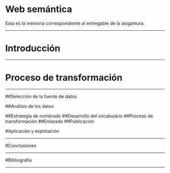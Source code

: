 Web semántica
============
Esta es la memoria correspondiente al entregable de la asigantura.

-----
# Introducción

------------------
# Proceso de transformación

------------------
##Selección de la fuente de datos


##Análisis de los datos


##Estrategia de nombrado
##Desarrollo del vocabulario
##Proceso de transformación
##Enlazado
##Publicación

#Aplicación y explotación

------------------
#Conclusiones

------------------
#Bibliografía

------------------

